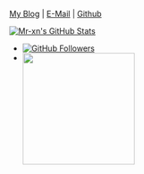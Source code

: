 [My Blog](https://mrxn.net/) | [E-Mail](mailto:#) | [Github](https://github.com/Mr-xn)

[![Mr-xn's GitHub Stats](https://github-readme-stats.vercel.app/api?username=Mr-xn&show_icons=true&&them=&hide_title=false)](https://github.com/Mr-xn)
- [![GitHub Followers](https://img.shields.io/github/followers/Mr-xn?label=follower%20github&style=flat-square)](https://github.com/Mr-xn)
- <img align='left' src="https://profile-counter.glitch.me/Mr-xn/count.svg" width="200">

<!--
from https://github.com/anuraghazra/github-readme-stats
**Mr-xn/Mr-xn** is a ✨ _special_ ✨ repository because its `README.md` (this file) appears on your GitHub profile.

Here are some ideas to get you started:

- 🔭 I’m currently working on ...
- 🌱 I’m currently learning ...
- 👯 I’m looking to collaborate on ...
- 🤔 I’m looking for help with ...
- 💬 Ask me about ...
- 📫 How to reach me: ...
- 😄 Pronouns: ...
- ⚡ Fun fact: ...
-->
